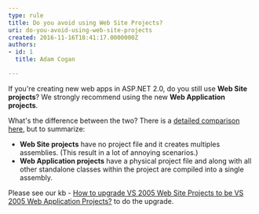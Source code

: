 ```yaml
---
type: rule
title: Do you avoid using Web Site Projects?
uri: do-you-avoid-using-web-site-projects
created: 2016-11-16T18:41:17.0000000Z
authors:
- id: 1
  title: Adam Cogan

---
```


If you're creating new web apps in ASP.NET 2.0, do you still use **Web Site projects**? We strongly recommend using the new **Web Application projects**.

What's the difference between the two? There is a [detailed comparison here](https&#58;//msdn.microsoft.com/en-us/library/aa730880%28VS.80%29.aspx#wapp_topic5), but to summarize:​​
 
- **Web Site projects** have no project file and it creates multiples assemblies. (This result in a lot of annoying scenarios.)
- **Web Application projects** have a physical project file and along with all other standalone classes within the project are compiled into a single assembly.


Please see our kb - [How to upgrade VS 2005 Web Site Projects to be VS 2005 Web Application Projects?](https&#58;//www.ssw.com.au/ssw/KB/KB.aspx?KBID=Q1993822) to do the upgrade. ​​
